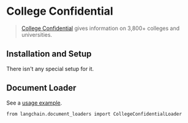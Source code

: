 College Confidential
====================

> [College Confidential](https://www.collegeconfidential.com/) gives information on 3,800+ colleges and universities.

Installation and Setup[​](#installation-and-setup "Direct link to Installation and Setup")
------------------------------------------------------------------------------------------

There isn't any special setup for it.

Document Loader[​](#document-loader "Direct link to Document Loader")
---------------------------------------------------------------------

See a [usage example](/docs/modules/data_connection/document_loaders/integrations/college_confidential.html).

    from langchain.document_loaders import CollegeConfidentialLoader
